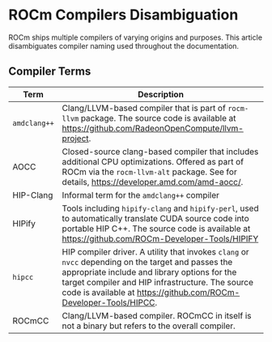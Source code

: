 # ROCm Compilers Disambiguation

ROCm ships multiple compilers of varying origins and purposes. This article
disambiguates compiler naming used throughout the documentation.

## Compiler Terms

| Term | Description |
| - | - |
| `amdclang++` | Clang/LLVM-based compiler that is part of `rocm-llvm` package. The source code is available at <a href="https://github.com/RadeonOpenCompute/llvm-project" target="_blank">https://github.com/RadeonOpenCompute/llvm-project</a>. |
| AOCC | Closed-source clang-based compiler that includes additional CPU optimizations. Offered as part of ROCm via the `rocm-llvm-alt` package. See for details, <a href="https://developer.amd.com/amd-aocc/" target="_blank">https://developer.amd.com/amd-aocc/</a>. |
| HIP-Clang | Informal term for the `amdclang++` compiler |
| HIPify | Tools including `hipify-clang` and `hipify-perl`, used to automatically translate CUDA source code into portable HIP C++. The source code is available at <a href="https://github.com/ROCm-Developer-Tools/HIPIFY" target="_blank">https://github.com/ROCm-Developer-Tools/HIPIFY</a> |
| `hipcc` | HIP compiler driver. A utility that invokes `clang` or `nvcc` depending on the target and passes the appropriate include and library options for the target compiler and HIP infrastructure. The source code is available at <a href="https://github.com/ROCm-Developer-Tools/HIPCC" target="_blank">https://github.com/ROCm-Developer-Tools/HIPCC</a>. |
| ROCmCC | Clang/LLVM-based compiler. ROCmCC in itself is not a binary but refers to the overall compiler. |
